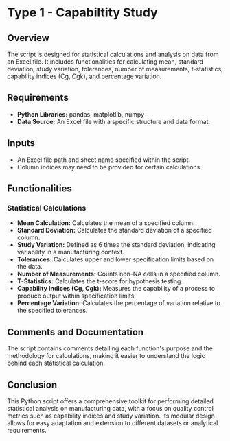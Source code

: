
# Type 1 - Capabiltity Study

## Overview

The script is designed for statistical calculations and analysis on data from an Excel file. It includes functionalities for calculating mean, standard deviation, study variation, tolerances, number of measurements, t-statistics, capability indices (Cg, Cgk), and percentage variation.

## Requirements

- **Python Libraries:** pandas, matplotlib, numpy
- **Data Source:** An Excel file with a specific structure and data format.

## Inputs

- An Excel file path and sheet name specified within the script.
- Column indices may need to be provided for certain calculations.

## Functionalities

### Statistical Calculations

- **Mean Calculation:** Calculates the mean of a specified column.
- **Standard Deviation:** Calculates the standard deviation of a specified column.
- **Study Variation:** Defined as 6 times the standard deviation, indicating variability in a manufacturing context.
- **Tolerances:** Calculates upper and lower specification limits based on the data.
- **Number of Measurements:** Counts non-NA cells in a specified column.
- **T-Statistics:** Calculates the t-score for hypothesis testing.
- **Capability Indices (Cg, Cgk):** Measures the capability of a process to produce output within specification limits.
- **Percentage Variation:** Calculates the percentage of variation relative to the specified tolerances.

## Comments and Documentation

The script contains comments detailing each function's purpose and the methodology for calculations, making it easier to understand the logic behind each statistical calculation.

## Conclusion

This Python script offers a comprehensive toolkit for performing detailed statistical analysis on manufacturing data, with a focus on quality control metrics such as capability indices and study variation. Its modular design allows for easy adaptation and extension to different datasets or analytical requirements.
